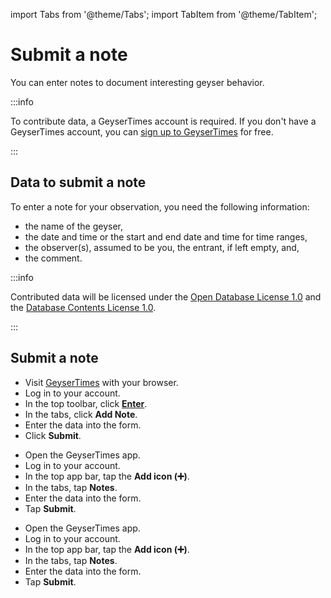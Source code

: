 import Tabs from '@theme/Tabs';
import TabItem from '@theme/TabItem';

# Submit a note

You can enter notes to document interesting geyser behavior.

:::info

To contribute data, a GeyserTimes account is required. If you don't have a GeyserTimes account, you can [sign up to GeyserTimes](account-signup.md) for free. 

:::

## Data to submit a note

To enter a note for your observation, you need the following information:

* the name of the geyser, 
* the date and time or the start and end date and time for time ranges, 
* the observer(s), assumed to be you, the entrant, if left empty, and,   
* the comment.

:::info

Contributed data will be licensed under the [Open Database License 1.0](https://opendatacommons.org/licenses/odbl/1.0/) and the [Database Contents License 1.0](https://opendatacommons.org/licenses/dbcl/1.0/).

:::

## Submit a note

<Tabs groupId="os">
<TabItem value="web" label="Website">

* Visit [GeyserTimes](https://geysertimes.org) with your browser.
* Log in to your account.
* In the top toolbar, click **[Enter](https://geysertimes.org/enterform.php)**.
* In the tabs, click **Add Note**.
* Enter the data into the form. 
* Click **Submit**.

</TabItem>
<TabItem value="android" label="Android">

* Open the GeyserTimes app.
* Log in to your account.
* In the top app bar, tap the **Add icon (➕)**. 
* In the tabs, tap **Notes**.
* Enter the data into the form. 
* Tap **Submit**.

</TabItem>
<TabItem value="iOS" label="iOS">

* Open the GeyserTimes app.
* Log in to your account.
* In the top app bar, tap the **Add icon (➕)**. 
* In the tabs, tap **Notes**.
* Enter the data into the form. 
* Tap **Submit**.

</TabItem>
</Tabs>